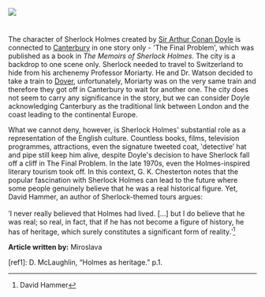 <a href="https://www.kent-maps.online"><img src="https://kent-map.github.io/mdpress/juncture/ve-button.png"></a>
<param ve-config title="Sherlock Holmes and Canterbury" author="Miroslava" layout="vtl" banner="https://raw.githubusercontent.com/kent-map/images/main/banners/19c.jpg" discription="This visual essay further explores the use of place in Conan Doyle’s story The Final Problem">

<param ve-entity eid="Q29303" aliases="Canterbury">

#

The character of Sherlock Holmes created by [Sir Arthur Conan Doyle](/19c/19c-conan-doyle-biography) is connected to [Canterbury](/19c/19c-canterbury) in one story only - 'The Final Problem', which was published as a book in _The Memoirs of Sherlock Holmes_. The city is a backdrop to one scene only. Sherlock needed to travel to Switzerland to hide from his archenemy Professor Moriarty. He and Dr. Watson decided to take a train to [Dover](/19c/19c-dover), unfortunately, Moriarty was on the very same train and therefore they got off in Canterbury to wait for another one.  The city does not seem to carry any significance in the story, but we can consider Doyle acknowledging Canterbury as the traditional link between London and the coast leading to the continental Europe. 

What we cannot deny, however, is Sherlock Holmes' substantial role as a representation of the English culture. Countless books, films, television programmes, attractions, even the signature tweeted coat, ʹdetectiveʹ hat and pipe still keep him alive, despite Doyle's decision to have Sherlock fall off a cliff in The Final Problem. In the late 1970s, even the Holmes-inspired literary tourism took off.  In this context, G. K. Chesterton notes that the popular fascination with Sherlock Holmes can lead to the future where some people genuinely believe that he was a real historical figure. Yet, David Hammer, an author of Sherlock-themed tours argues:
<br><br>
 ʹI never really believed that Holmes had lived. […] but I do believe that he was real; so real, in fact, that if he has not become a figure of history, he has of heritage, which surely constitutes a significant form of reality.ʹ[^ref1] 

**Article written by:** Miroslava

[^ref1]: David Hammer

[ref1]:  D. McLaughlin, “Holmes as heritage.” p.1.

